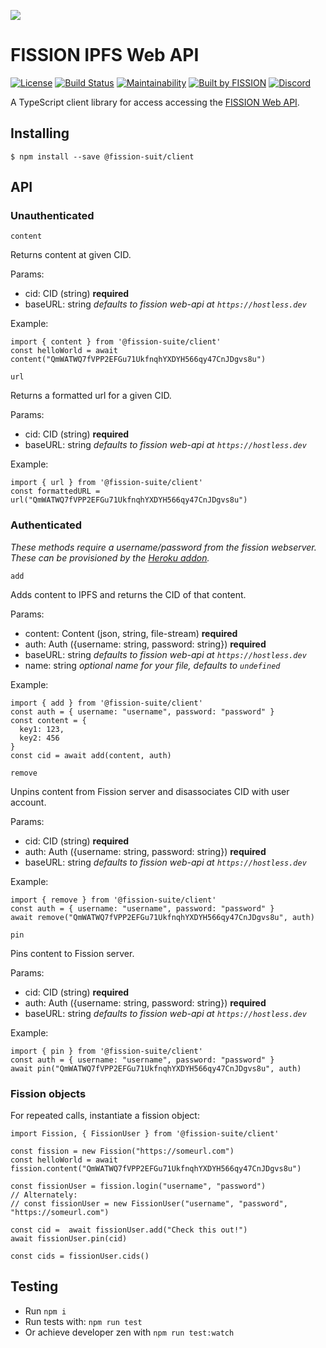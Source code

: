 ![](https://github.com/fission-suite/web-api/raw/master/assets/logo.png?sanitize=true)

# FISSION IPFS Web API

[![License](https://img.shields.io/badge/License-Apache%202.0-blue.svg)](https://github.com/fission-suite/blob/master/LICENSE)
[![Build Status](https://travis-ci.org/fission-suite/typescript-client.svg?branch=master)](https://travis-ci.org/fission-suite/typescript-client)
[![Maintainability](https://api.codeclimate.com/v1/badges/2a271d744d14ad487a24/maintainability)](https://codeclimate.com/github/fission-suite/typescript-client/maintainability)
[![Built by FISSION](https://img.shields.io/badge/⌘-Built_by_FISSION-purple.svg)](https://fission.codes)
[![Discord](https://img.shields.io/discord/478735028319158273.svg)](https://discord.gg/zAQBDEq)

A TypeScript client library for access accessing the [FISSION Web API](https://github.com/fission-suite/web-api/).

## Installing
```
$ npm install --save @fission-suit/client
```

## API

### Unauthenticated

`content`

Returns content at given CID.

Params:
- cid: CID (string) **required**
- baseURL: string *defaults to fission web-api at `https://hostless.dev`*

Example:
```
import { content } from '@fission-suite/client'
const helloWorld = await content("QmWATWQ7fVPP2EFGu71UkfnqhYXDYH566qy47CnJDgvs8u")
```

`url`

Returns a formatted url for a given CID.

Params:
- cid: CID (string) **required**
- baseURL: string *defaults to fission web-api at `https://hostless.dev`*

Example:
```
import { url } from '@fission-suite/client'
const formattedURL = url("QmWATWQ7fVPP2EFGu71UkfnqhYXDYH566qy47CnJDgvs8u")
```

### Authenticated
*These methods require a username/password from the fission webserver. These can be provisioned by the [Heroku addon](https://elements.heroku.com/addons/interplanetary-fission).*

`add`

Adds content to IPFS and returns the CID of that content.

Params:
- content: Content (json, string, file-stream) **required**
- auth: Auth ({username: string, password: string}) **required**
- baseURL: string *defaults to fission web-api at `https://hostless.dev`*
- name: string *optional name for your file, defaults to `undefined`*

Example:
```
import { add } from '@fission-suite/client'
const auth = { username: "username", password: "password" }
const content = {
  key1: 123,
  key2: 456
}
const cid = await add(content, auth)
```

`remove`

Unpins content from Fission server and disassociates CID with user account.

Params:
- cid: CID (string) **required**
- auth: Auth ({username: string, password: string}) **required**
- baseURL: string *defaults to fission web-api at `https://hostless.dev`*

Example:
```
import { remove } from '@fission-suite/client'
const auth = { username: "username", password: "password" }
await remove("QmWATWQ7fVPP2EFGu71UkfnqhYXDYH566qy47CnJDgvs8u", auth)
```

`pin`

Pins content to Fission server.

Params:
- cid: CID (string) **required**
- auth: Auth ({username: string, password: string}) **required**
- baseURL: string *defaults to fission web-api at `https://hostless.dev`*

Example:
```
import { pin } from '@fission-suite/client'
const auth = { username: "username", password: "password" }
await pin("QmWATWQ7fVPP2EFGu71UkfnqhYXDYH566qy47CnJDgvs8u", auth)
```

### Fission objects

For repeated calls, instantiate a fission object:
```
import Fission, { FissionUser } from '@fission-suite/client'

const fission = new Fission("https://someurl.com")
const helloWorld = await fission.content("QmWATWQ7fVPP2EFGu71UkfnqhYXDYH566qy47CnJDgvs8u")

const fissionUser = fission.login("username", "password")
// Alternately:
// const fissionUser = new FissionUser("username", "password", "https://someurl.com")

const cid =  await fissionUser.add("Check this out!")
await fissionUser.pin(cid)

const cids = fissionUser.cids()
```

## Testing
- Run `npm i`
- Run tests with: `npm run test`
- Or achieve developer zen with `npm run test:watch`
